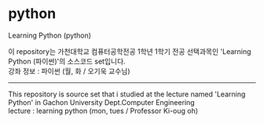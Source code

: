 # python
Learning Python (python)

이 repository는 가천대학교 컴퓨터공학전공 1학년 1학기 전공 선택과목인 'Learning Python (파이썬)'의 소스코드 set입니다.
</br>
강좌 정보 : 파이썬 (월, 화 / 오기욱 교수님)

---------------

This repository is source set that i studied at the lecture named 'Learning Python' in Gachon University Dept.Computer Engineering
</br>
lecture : learning python (mon, tues / Professor Ki-oug oh)
